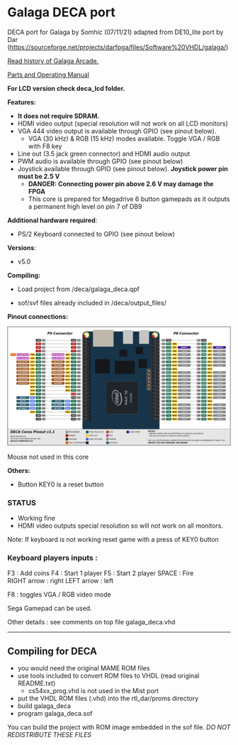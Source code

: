 # Galaga DECA port 

DECA port for Galaga by Somhic (07/11/21) adapted from DE10_lite port by Dar (https://sourceforge.net/projects/darfpga/files/Software%20VHDL/galaga/)

[Read history of Galaga Arcade.](https://www.arcade-museum.com/game_detail.php?game_id=7881)

[Parts and Operating Manual](Galaga_-_1981_-_Namco.pdf)

**For LCD version check deca_lcd folder.**

**Features:**

* **It does not require SDRAM.**
* HDMI video output (special resolution will not work on all LCD monitors)
* VGA 444 video output is available through GPIO (see pinout below). 
  * VGA (30 kHz) & RGB (15 kHz) modes available. Toggle VGA / RGB  with F8 key
* Line out (3.5 jack green connector) and HDMI audio output
* PWM audio is available through GPIO (see pinout below)
* Joystick available through GPIO  (see pinout below).  **Joystick power pin must be 2.5 V**
  * **DANGER: Connecting power pin above 2.6 V may damage the FPGA**
  * This core is prepared for Megadrive 6 button gamepads as it outputs a permanent high level on pin 7 of DB9

**Additional hardware required**:

- PS/2 Keyboard connected to GPIO  (see pinout below)

**Versions**:

- v5.0

**Compiling:**

* Load project from /deca/galaga_deca.qpf

* sof/svf files already included in /deca/output_files/


**Pinout connections:**

![pinout_deca](pinout_deca.png)

Mouse not used in this core

**Others:**

* Button KEY0 is a reset button

### STATUS

* Working fine
* HDMI video outputs special resolution so will not work on all monitors. 

Note: If keyboard is not working reset game with a press of KEY0 button

### Keyboard players inputs :

F3 : Add coins
F4 : Start 1 player
F5 : Start 2 player
SPACE       : Fire  
RIGHT arrow : right
LEFT  arrow : left

F8 : toggles VGA / RGB video mode

Sega Gamepad can be used.

Other details : see comments on top file galaga_deca.vhd



---------------------------------
Compiling for DECA
---------------------------------

 - you would need the original MAME ROM files
 - use tools included to convert ROM files to VHDL (read original README.txt)
   -   cs54xx_prog.vhd is not used in the Mist port
 - put the VHDL ROM files (.vhd) into the rtl_dar/proms directory
 - build galaga_deca
 - program galaga_deca.sof

You can build the project with ROM image embedded in the sof file.
*DO NOT REDISTRIBUTE THESE FILES*

